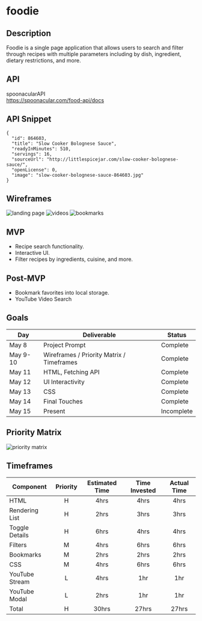 # foodie

## Description

Foodie is a single page application that allows users to search and filter through recipes with multiple parameters including by dish, ingredient, dietary restrictions, and more.

## API

spoonacularAPI  
https://spoonacular.com/food-api/docs

## API Snippet

```
{
  "id": 864603,
  "title": "Slow Cooker Bolognese Sauce",
  "readyInMinutes": 510,
  "servings": 16,
  "sourceUrl": "http://littlespicejar.com/slow-cooker-bolognese-sauce/",
  "openLicense": 0,
  "image": "slow-cooker-bolognese-sauce-864603.jpg"
}
```

## Wireframes

![landing page](https://git.generalassemb.ly/pcho90/foodie/blob/master/proposal/landing-page.jpg)
![videos](https://git.generalassemb.ly/pcho90/foodie/blob/master/proposal/videos.jpg)
![bookmarks](https://git.generalassemb.ly/pcho90/foodie/blob/master/proposal/bookmarks.jpg)

## MVP

- Recipe search functionality.
- Interactive UI.
- Filter recipes by ingredients, cuisine, and more.

## Post-MVP

- Bookmark favorites into local storage.
- YouTube Video Search

## Goals

| Day      | Deliverable                               | Status     |
| -------- | ----------------------------------------- | ---------- |
| May 8    | Project Prompt                            | Complete   |
| May 9-10 | Wireframes / Priority Matrix / Timeframes | Complete   |
| May 11   | HTML, Fetching API                        | Complete   |
| May 12   | UI Interactivity                          | Complete   |
| May 13   | CSS                                       | Complete   |
| May 14   | Final Touches                             | Complete   |
| May 15   | Present                                   | Incomplete |

## Priority Matrix

![priority matrix](https://git.generalassemb.ly/pcho90/foodie/blob/master/proposal/priority-matrix-1.jpg)

## Timeframes

| Component      | Priority | Estimated Time | Time Invested | Actual Time |
| -------------- | :------: | :------------: | :-----------: | :---------: |
| HTML           |    H     |      4hrs      |     4hrs      |    4hrs     |
| Rendering List |    H     |      2hrs      |     3hrs      |    3hrs     |
| Toggle Details |    H     |      6hrs      |     4hrs      |    4hrs     |
| Filters        |    M     |      4hrs      |     6hrs      |    6hrs     |
| Bookmarks      |    M     |      2hrs      |     2hrs      |    2hrs     |
| CSS            |    M     |      4hrs      |     6hrs      |    6hrs     |
| YouTube Stream |    L     |      4hrs      |      1hr      |     1hr     |
| YouTube Modal  |    L     |      2hrs      |      1hr      |     1hr     |
| Total          |    H     |     30hrs      |     27hrs     |    27hrs    |

